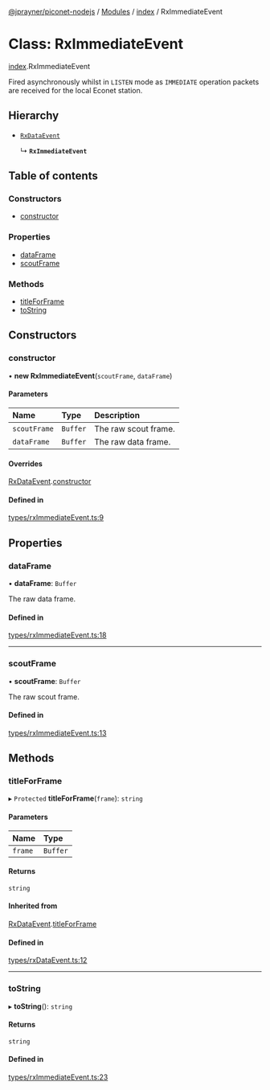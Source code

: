 [@jprayner/piconet-nodejs](../README.md) / [Modules](../modules.md) / [index](../modules/index.md) / RxImmediateEvent

# Class: RxImmediateEvent

[index](../modules/index.md).RxImmediateEvent

Fired asynchronously whilst in `LISTEN` mode as `IMMEDIATE` operation packets are received for the
local Econet station.

## Hierarchy

- [`RxDataEvent`](index.RxDataEvent.md)

  ↳ **`RxImmediateEvent`**

## Table of contents

### Constructors

- [constructor](index.RxImmediateEvent.md#constructor)

### Properties

- [dataFrame](index.RxImmediateEvent.md#dataframe)
- [scoutFrame](index.RxImmediateEvent.md#scoutframe)

### Methods

- [titleForFrame](index.RxImmediateEvent.md#titleforframe)
- [toString](index.RxImmediateEvent.md#tostring)

## Constructors

### constructor

• **new RxImmediateEvent**(`scoutFrame`, `dataFrame`)

#### Parameters

| Name | Type | Description |
| :------ | :------ | :------ |
| `scoutFrame` | `Buffer` | The raw scout frame. |
| `dataFrame` | `Buffer` | The raw data frame. |

#### Overrides

[RxDataEvent](index.RxDataEvent.md).[constructor](index.RxDataEvent.md#constructor)

#### Defined in

[types/rxImmediateEvent.ts:9](https://github.com/jprayner/piconet/blob/21a31c9/driver/nodejs/src/types/rxImmediateEvent.ts#L9)

## Properties

### dataFrame

• **dataFrame**: `Buffer`

The raw data frame.

#### Defined in

[types/rxImmediateEvent.ts:18](https://github.com/jprayner/piconet/blob/21a31c9/driver/nodejs/src/types/rxImmediateEvent.ts#L18)

___

### scoutFrame

• **scoutFrame**: `Buffer`

The raw scout frame.

#### Defined in

[types/rxImmediateEvent.ts:13](https://github.com/jprayner/piconet/blob/21a31c9/driver/nodejs/src/types/rxImmediateEvent.ts#L13)

## Methods

### titleForFrame

▸ `Protected` **titleForFrame**(`frame`): `string`

#### Parameters

| Name | Type |
| :------ | :------ |
| `frame` | `Buffer` |

#### Returns

`string`

#### Inherited from

[RxDataEvent](index.RxDataEvent.md).[titleForFrame](index.RxDataEvent.md#titleforframe)

#### Defined in

[types/rxDataEvent.ts:12](https://github.com/jprayner/piconet/blob/21a31c9/driver/nodejs/src/types/rxDataEvent.ts#L12)

___

### toString

▸ **toString**(): `string`

#### Returns

`string`

#### Defined in

[types/rxImmediateEvent.ts:23](https://github.com/jprayner/piconet/blob/21a31c9/driver/nodejs/src/types/rxImmediateEvent.ts#L23)
